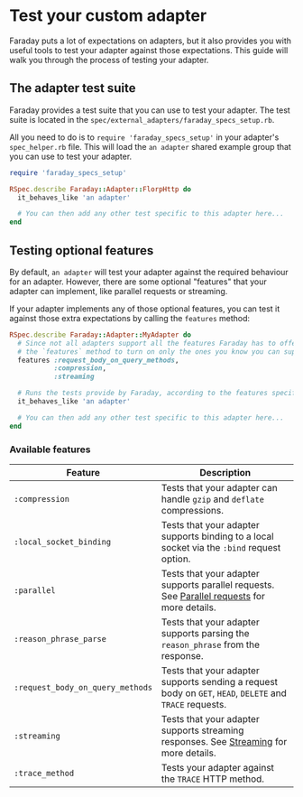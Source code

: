 # Test your custom adapter

Faraday puts a lot of expectations on adapters, but it also provides you with useful tools to test your adapter
against those expectations. This guide will walk you through the process of testing your adapter.

## The adapter test suite

Faraday provides a test suite that you can use to test your adapter.
The test suite is located in the `spec/external_adapters/faraday_specs_setup.rb`.

All you need to do is to `require 'faraday_specs_setup'` in your adapter's `spec_helper.rb` file.
This will load the `an adapter` shared example group that you can use to test your adapter.

```ruby
require 'faraday_specs_setup'

RSpec.describe Faraday::Adapter::FlorpHttp do
  it_behaves_like 'an adapter'

  # You can then add any other test specific to this adapter here...
end
```

## Testing optional features

By default, `an adapter` will test your adapter against the required behaviour for an adapter.
However, there are some optional "features" that your adapter can implement, like parallel requests or streaming.

If your adapter implements any of those optional features, you can test it against those extra expectations
by calling the `features` method:

```ruby
RSpec.describe Faraday::Adapter::MyAdapter do
  # Since not all adapters support all the features Faraday has to offer, you can use
  # the `features` method to turn on only the ones you know you can support.
  features :request_body_on_query_methods,
           :compression,
           :streaming

  # Runs the tests provide by Faraday, according to the features specified above.
  it_behaves_like 'an adapter'

  # You can then add any other test specific to this adapter here...
end
```

### Available features

| Feature                          | Description                                                                                              |
|----------------------------------|----------------------------------------------------------------------------------------------------------|
| `:compression`                   | Tests that your adapter can handle `gzip` and `deflate` compressions.                                    |
| `:local_socket_binding`          | Tests that your adapter supports binding to a local socket via the `:bind` request option.               |
| `:parallel`                      | Tests that your adapter supports parallel requests. See [Parallel requests][parallel] for more details.  |
| `:reason_phrase_parse`           | Tests that your adapter supports parsing the `reason_phrase` from the response.                          |
| `:request_body_on_query_methods` | Tests that your adapter supports sending a request body on `GET`, `HEAD`, `DELETE` and `TRACE` requests. |
| `:streaming`                     | Tests that your adapter supports streaming responses. See [Streaming][streaming] for more details.       |
| `:trace_method`                  | Tests your adapter against the `TRACE` HTTP method.                                                      |

[streaming]: /adapters/custom/streaming.md
[parallel]: /adapters/custom/parallel-requests.md
